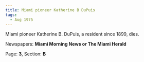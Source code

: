 ```yaml
---  
title: Miami pioneer Katherine B DuPuis  
tags:  
  - Aug 1975  
---  
```

  
Miami pioneer Katherine B. DuPuis, a resident since 1899, dies.  
  
Newspapers: **Miami Morning News or The Miami Herald**  
  
Page: **3**, Section: **B** 
